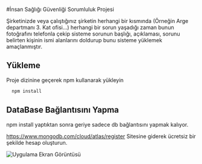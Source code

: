 
#İnsan Sağlığı Güvenliği Sorumluluk Projesi

Şirketinizde veya çalıştığınız şirketin herhangi bir kısmında (Örneğin Arge departmanı 3. Kat ofisi...) herhangi bir sorun yaşadığı zaman bunun fotoğrafını telefonla çekip sisteme sorunun başlığı, açıklaması, sorunu belirten kişinin ismi alanlarını doldurup bunu sisteme yüklemek amaçlanmıştır.




## Yükleme 

Proje dizinine geçerek npm kullanarak yükleyin

```bash 
  npm install 
```

    

## DataBase Bağlantısını Yapma 

npm install yaptıktan sonra geriye sadece db bağlantısını yapmak kalıyor.

https://www.mongodb.com/cloud/atlas/register Sitesine giderek ücretsiz bir şekilde hesap oluşturun.

![Uygulama Ekran Görüntüsü](https://github.com/barisaarslan/isg-sorumluluk-modulu/blob/main/public/img/Ekran%20Resmi%201.png)    